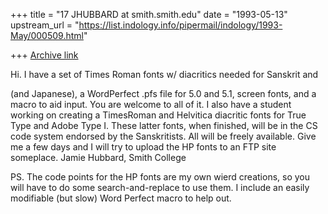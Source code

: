 +++
title = "17 JHUBBARD at smith.smith.edu"
date = "1993-05-13"
upstream_url = "https://list.indology.info/pipermail/indology/1993-May/000509.html"

+++
[Archive link](https://list.indology.info/pipermail/indology/1993-May/000509.html)

Hi. I have a set of Times Roman fonts w/ diacritics needed for Sanskrit
and 




(and Japanese), a WordPerfect .pfs file for 5.0 and 5.1, screen fonts, and
a macro to aid input. You are welcome to all of it. I also have a student
working on creating a TimesRoman and Helvitica diacritic fonts for True Type
and Adobe Type I. These latter fonts, when finished, will be in the CS code
system endorsed by the Sanskritists. All will be freely available. Give me a
few days and I will try to upload the HP fonts to an FTP site someplace.
Jamie Hubbard, Smith College

PS. The code points for the HP fonts are my own wierd creations, so you will
have to do some search-and-replace to use them. I include an easily modifiable
(but slow) Word Perfect macro to help out.






